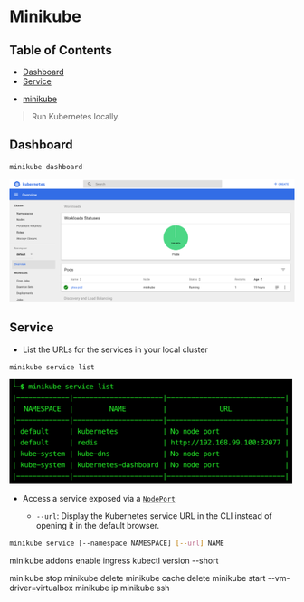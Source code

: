 # Minikube


## Table of Contents

<!-- START doctoc generated TOC please keep comment here to allow auto update -->
<!-- DON'T EDIT THIS SECTION, INSTEAD RE-RUN doctoc TO UPDATE -->


- [Dashboard](#dashboard)
- [Service](#service)

<!-- END doctoc generated TOC please keep comment here to allow auto update -->


- [minikube](https://github.com/kubernetes/minikube)

> Run Kubernetes locally.

## Dashboard

```bash
minikube dashboard
```

<div align="center"><img src="assets/minikube-dashboard.png" width="900"></div>

## Service

- List the URLs for the services in your local cluster

```bash
minikube service list
```

<img src="assets/minikube-service-list.png" width="500">

- Access a service exposed via a [`NodePort`](#service-types)

	- `--url`: Display the Kubernetes service URL in the CLI instead of opening it in the default browser.

```bash
minikube service [--namespace NAMESPACE] [--url] NAME
```

minikube addons enable ingress
kubectl version --short

minikube stop
minikube delete
minikube cache delete
minikube start --vm-driver=virtualbox
minikube ip
minikube ssh
